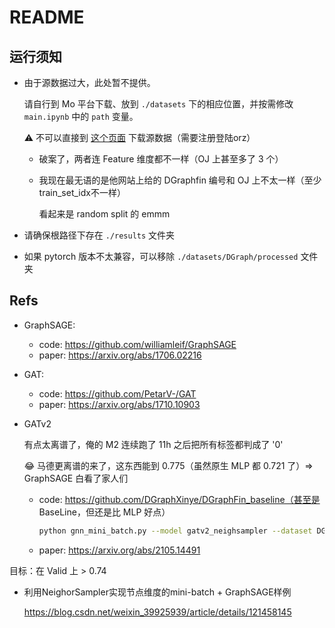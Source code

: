 # README

## 运行须知

- 由于源数据过大，此处暂不提供。

    请自行到 Mo 平台下载、放到 `./datasets` 下的相应位置，并按需修改 `main.ipynb` 中的 `path` 变量。

    ⚠️ 不可以直接到 [这个页面](https://dgraph.xinye.com/dataset) 下载源数据（需要注册登陆orz）

    - 破案了，两者连 Feature 维度都不一样（OJ 上甚至多了 3 个）

    - 我现在最无语的是他网站上给的 DGraphfin 编号和 OJ 上不太一样（至少 train_set_idx不一样）
  
        看起来是 random split 的 emmm

- 请确保根路径下存在 `./results` 文件夹

- 如果 pytorch 版本不太兼容，可以移除 `./datasets/DGraph/processed` 文件夹

## Refs

- GraphSAGE: 

    - code: https://github.com/williamleif/GraphSAGE
    - paper: https://arxiv.org/abs/1706.02216

- GAT:

    - code: https://github.com/PetarV-/GAT
    - paper: https://arxiv.org/abs/1710.10903

- GATv2

    有点太离谱了，俺的 M2 连续跑了 11h 之后把所有标签都判成了 '0'

    😂 马德更离谱的来了，这东西能到 0.775（虽然原生 MLP 都 0.721 了）=> GraphSAGE 白看了家人们

    - code: https://github.com/DGraphXinye/DGraphFin_baseline（甚至是 BaseLine，但还是比 MLP 好点）

        ```bash
        python gnn_mini_batch.py --model gatv2_neighsampler --dataset DGraphFin --epochs 200 --runs 10 --device 0
        ```

    - paper: https://arxiv.org/abs/2105.14491

目标：在 Valid 上 > 0.74

- 利用NeighorSampler实现节点维度的mini-batch + GraphSAGE样例

     https://blog.csdn.net/weixin_39925939/article/details/121458145